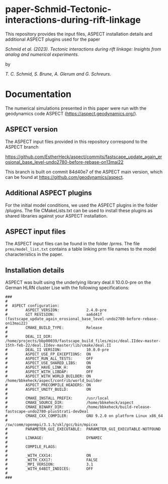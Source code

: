 # paper-Schmid-Tectonic-interactions-during-rift-linkage
This repository provides the input files, ASPECT installation details and additional ASPECT plugins used for the paper 

*Schmid et al. (2023). Tectonic interactions during rift linkage: Insights from analog and numerical experiments.*

by

*T. C. Schmid, S. Brune, A. Glerum and G. Schreurs.*

# Documentation
The numerical simulations presented in this paper were run with the geodynamics code ASPECT (https://aspect.geodynamics.org/).

## ASPECT version
The ASPECT input files provided in this repository correspond to the ASPECT branch 

https://github.com/EstherHeck/aspect/commits/fastscape_update_again_erosional_base_level-undo2780-before-rebase-on13mai22

This branch is built on commit 84d40e7 of the ASPECT main version,
which can be found at https://github.com/geodynamics/aspect.

## Additional ASPECT plugins
For the initial model conditions, we used the ASPECT plugins in the folder /plugins. 
The file CMakeLists.txt can be used to install these plugins as shared libraries
against your ASPECT installation.

## ASPECT input files
The ASPECT input files can be found in the folder /prms.
The file `prms/model_list.txt` contains a table linking
prm file names to the model characteristics in the paper. 

## Installation details
ASPECT was built using the underlying library deal.II 10.0.0-pre 
on the German HLRN cluster Lise with the following specifications:
```
###
#
#  ASPECT configuration:
#        ASPECT_VERSION:            2.4.0-pre
#        GIT REVISION:              aa6d41f (fastscape_update_again_erosional_base_level-undo2780-before-rebase-on13mai22)
#        CMAKE_BUILD_TYPE:          Release
#
#        DEAL_II_DIR:               /home/projects/bbp00039/fastscape_build_files/misc/deal.IIdev-master-15th-feb-22/deal.IIdev-master/lib/cmake/deal.II
#        DEAL_II VERSION:           10.0.0-pre
#        ASPECT_USE_FP_EXCEPTIONS:  ON
#        ASPECT_RUN_ALL_TESTS:      OFF
#        ASPECT_USE_SHARED_LIBS:    ON
#        ASPECT_HAVE_LINK_H:        ON
#        ASPECT_WITH_LIBDAP:        OFF
#        ASPECT_WITH_WORLD_BUILDER: ON /home/bbkeheck/aspect/contrib/world_builder
#        ASPECT_PRECOMPILE_HEADERS: ON
#        ASPECT_UNITY_BUILD:        ON
#
#        CMAKE_INSTALL_PREFIX:      /usr/local
#        CMAKE_SOURCE_DIR:          /home/bbkeheck/aspect
#        CMAKE_BINARY_DIR:          /home/bbkeheck/build-release-fastscape-undo2780-plusStrati-devDeal
#        CMAKE_CXX_COMPILER:        GNU 9.2.0 on platform Linux x86_64
#                                   /sw/comm/openmpi/3.1.5/skl/gcc/bin/mpicxx
#        PARAMETER_GUI_EXECUTABLE:  PARAMETER_GUI_EXECUTABLE-NOTFOUND
#
#        LINKAGE:                   DYNAMIC
#
#        COMPILE_FLAGS:             
#
#        _WITH_CXX14:               ON
#        _WITH_CXX17:               FALSE
#        _MPI_VERSION:              3.1
#        _WITH_64BIT_INDICES:       OFF
#
###
```
